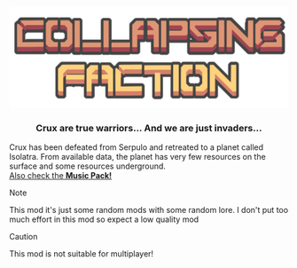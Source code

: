 <p align="center">
    <img width="780" src="https://github.com/NEON-XZR/Collapsing-Faction/blob/main/Img/header2.png">
</p>
<h3 align="center">Crux are true warriors... And we are just invaders...</h3>
    
Crux has been defeated from Serpulo and retreated to a planet called Isolatra. From available data, the planet has very few resources on the surface and some resources underground. 
<br>[Also check the **Music Pack!**](https://github.com/NEON-XZR/Collapsing-Faction-Music-Pack)

>[!NOTE]
>This mod it's just some random mods with some random lore. I don't put too much effort in this mod so expect a low quality mod

>[!CAUTION]
>This mod is not suitable for multiplayer!